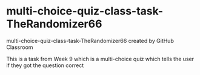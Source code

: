 # multi-choice-quiz-class-task-TheRandomizer66
multi-choice-quiz-class-task-TheRandomizer66 created by GitHub Classroom

This is a task from Week 9 which is a multi-choice quiz which tells the user if they got the question correct
